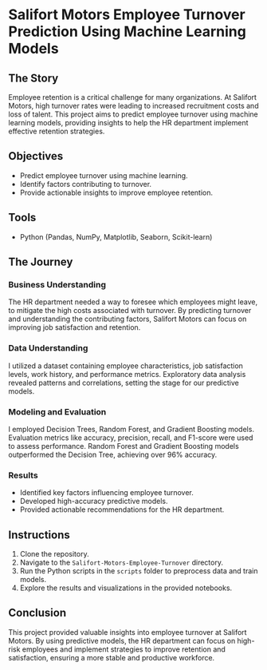 # Salifort Motors Employee Turnover Prediction Using Machine Learning Models

## The Story

Employee retention is a critical challenge for many organizations. At Salifort Motors, high turnover rates were leading to increased recruitment costs and loss of talent. This project aims to predict employee turnover using machine learning models, providing insights to help the HR department implement effective retention strategies.

## Objectives
- Predict employee turnover using machine learning.
- Identify factors contributing to turnover.
- Provide actionable insights to improve employee retention.

## Tools
- Python (Pandas, NumPy, Matplotlib, Seaborn, Scikit-learn)

## The Journey

### Business Understanding
The HR department needed a way to foresee which employees might leave, to mitigate the high costs associated with turnover. By predicting turnover and understanding the contributing factors, Salifort Motors can focus on improving job satisfaction and retention.

### Data Understanding
I utilized a dataset containing employee characteristics, job satisfaction levels, work history, and performance metrics. Exploratory data analysis revealed patterns and correlations, setting the stage for our predictive models.

### Modeling and Evaluation
I employed Decision Trees, Random Forest, and Gradient Boosting models. Evaluation metrics like accuracy, precision, recall, and F1-score were used to assess performance. Random Forest and Gradient Boosting models outperformed the Decision Tree, achieving over 96% accuracy.

### Results
- Identified key factors influencing employee turnover.
- Developed high-accuracy predictive models.
- Provided actionable recommendations for the HR department.

## Instructions
1. Clone the repository.
2. Navigate to the `Salifort-Motors-Employee-Turnover` directory.
3. Run the Python scripts in the `scripts` folder to preprocess data and train models.
4. Explore the results and visualizations in the provided notebooks.

## Conclusion
This project provided valuable insights into employee turnover at Salifort Motors. By using predictive models, the HR department can focus on high-risk employees and implement strategies to improve retention and satisfaction, ensuring a more stable and productive workforce.
